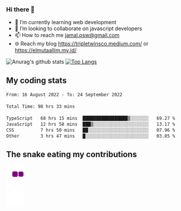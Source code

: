 ### Hi there 👋

<!--
**padepokanpenguin/padepokanpenguin** is a ✨ _special_ ✨ repository because its `README.md` (this file) appears on your GitHub profile.
-->

- 🌱 I’m currently learning  web development
- 👯 I’m looking to collaborate on javascript developers
- 📫 How to reach me jamal.psw@gmail.com
- 🌐 Reach my blog https://tripletwinsco.medium.com/ or https://elmutaallim.my.id/

![Anurag's github stats](https://github-readme-stats.vercel.app/api?username=padepokanpenguin&count_private=true&disable_animations=false&show_icons=true&theme=default)
[![Top Langs](https://github-readme-stats.vercel.app/api/top-langs/?username=padepokanpenguin&theme=default&layout=compact)](https://github.com/padepokanpenguin)

## My coding stats

<!--START_SECTION:waka-->

```text
From: 16 August 2022 - To: 24 September 2022

Total Time: 98 hrs 33 mins

TypeScript   68 hrs 15 mins  █████████████████▒░░░░░░░   69.27 %
JavaScript   12 hrs 58 mins  ███▒░░░░░░░░░░░░░░░░░░░░░   13.17 %
CSS          7 hrs 50 mins   ██░░░░░░░░░░░░░░░░░░░░░░░   07.96 %
Other        3 hrs 47 mins   █░░░░░░░░░░░░░░░░░░░░░░░░   03.85 %
```

<!--END_SECTION:waka-->


## The snake eating my contributions
![snake gif](https://github.com/padepokanpenguin/padepokanpenguin/blob/output/github-contribution-grid-snake.gif)
